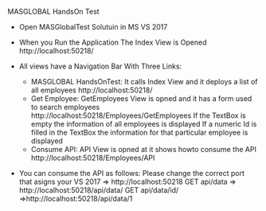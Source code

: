 MASGLOBAL HandsOn Test

- Open MASGlobalTest Solutuin in MS VS 2017
- When you Run the Application The Index View is Opened http://localhost:50218/
- All views have a Navigation Bar With Three Links: 
	- MASGLOBAL HandsOnTest: It calls Index View and it deploys a list of all employees
          http://localhost:50218/
	- Get Employee: GetEmployees View is opned and it has a form used to search employees
          http://localhost:50218/Employees/GetEmployees
		  If the TextBox is empty the information of all employees is displayed
		  If a numeric Id is filled in the TextBox the information for that particular employee is displayed 
	- Consume API: API View is opned at it shows howto consume the API
          http://localhost:50218/Employees/API
        
- You can consume the API as follows:
  Please change the correct port that asigns your VS 2017 => http://localhost:50218
  GET api/data => http://localhost:50218/api/data/
  GET api/data/id/ =>http://localhost:50218/api/data/1
